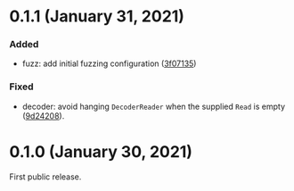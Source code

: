 # 0.1.1 (January 31, 2021)

### Added

- fuzz: add initial fuzzing configuration ([3f07135])

### Fixed

- decoder: avoid hanging `DecoderReader` when the supplied `Read` is empty ([9d24208]).

[3f07135]: https://github.com/paolobarbolini/bzip2-rs/commit/3f0713598236e0bf3b8721e8a052ef638fb7b94c
[9d24208]: https://github.com/paolobarbolini/bzip2-rs/commit/9d24208e7c953cd510239340f499e47f5b70b305

# 0.1.0 (January 30, 2021)

First public release.
